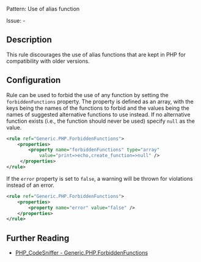 Pattern: Use of alias function

Issue: -

## Description

This rule discourages the use of alias functions that are kept in PHP for compatibility with older versions. 

## Configuration

Rule can be used to forbid the use of any function by setting the `forbiddenFunctions` property. The property is defined as an array, with the keys being the names of the functions to forbid and the values being the names of suggested alternative functions to use instead. If no alternative function exists (i.e., the function should never be used) specify `null` as the value.

```xml
<rule ref="Generic.PHP.ForbiddenFunctions">
    <properties>
        <property name="forbiddenFunctions" type="array"
            value="print=>echo,create_function=>null" />
     </properties>
</rule>
```

If the `error` property is set to `false`, a warning will be thrown for violations instead of an error.

```xml
<rule ref="Generic.PHP.ForbiddenFunctions">
    <properties>
        <property name="error" value="false" />
    </properties>
</rule>
```

## Further Reading

* [PHP_CodeSniffer - Generic.PHP.ForbiddenFunctions](https://github.com/PHPCSStandards/PHP_CodeSniffer/blob/master/src/Standards/Generic/Sniffs/PHP/ForbiddenFunctionsSniff.php)